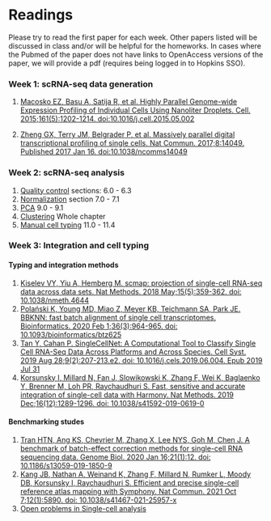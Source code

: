 # Readings

Please try to read the first paper for each week. Other papers listed will be discussed in class and/or will be helpful for the homeworks. In cases where the Pubmed of the paper does not have links to OpenAccess versions of the paper, we will provide a pdf (requires being logged in to Hopkins SSO).

### Week 1: scRNA-seq data generation

1. [Macosko EZ, Basu A, Satija R, et al. Highly Parallel Genome-wide Expression Profiling of Individual Cells Using Nanoliter Droplets. Cell. 2015;161(5):1202-1214. doi:10.1016/j.cell.2015.05.002](https://pubmed.ncbi.nlm.nih.gov/26000488/)

2. [Zheng GX, Terry JM, Belgrader P, et al. Massively parallel digital transcriptional profiling of single cells. Nat Commun. 2017;8:14049. Published 2017 Jan 16. doi:10.1038/ncomms14049](https://pubmed.ncbi.nlm.nih.gov/28091601/)

### Week 2: scRNA-seq analysis

1. [Quality control](https://www.sc-best-practices.org/preprocessing_visualization/quality_control.html) sections: 6.0 - 6.3
2. [Normalization](https://www.sc-best-practices.org/preprocessing_visualization/normalization.html) section 7.0 - 7.1
3. [PCA](https://www.sc-best-practices.org/preprocessing_visualization/dimensionality_reduction.html) 9.0 - 9.1
4. [Clustering](https://www.sc-best-practices.org/cellular_structure/clustering.html) Whole chapter
5. [Manual cell typing](https://www.sc-best-practices.org/cellular_structure/annotation.html) 11.0 - 11.4
 

### Week 3: Integration and cell typing

#### Typing and integration methods
1. [Kiselev VY, Yiu A, Hemberg M. scmap: projection of single-cell RNA-seq data across data sets. Nat Methods. 2018 May;15(5):359-362. doi: 10.1038/nmeth.4644](https://pubmed.ncbi.nlm.nih.gov/29608555/)
2. [Polański K, Young MD, Miao Z, Meyer KB, Teichmann SA, Park JE. BBKNN: fast batch alignment of single cell transcriptomes. Bioinformatics. 2020 Feb 1;36(3):964-965. doi: 10.1093/bioinformatics/btz625](https://pubmed.ncbi.nlm.nih.gov/31400197/)
3. [Tan Y, Cahan P. SingleCellNet: A Computational Tool to Classify Single Cell RNA-Seq Data Across Platforms and Across Species. Cell Syst. 2019 Aug 28;9(2):207-213.e2. doi: 10.1016/j.cels.2019.06.004. Epub 2019 Jul 31](https://pubmed.ncbi.nlm.nih.gov/31377170/)
3. [Korsunsky I, Millard N, Fan J, Slowikowski K, Zhang F, Wei K, Baglaenko Y, Brenner M, Loh PR, Raychaudhuri S. Fast, sensitive and accurate integration of single-cell data with Harmony. Nat Methods. 2019 Dec;16(12):1289-1296. doi: 10.1038/s41592-019-0619-0](https://pubmed.ncbi.nlm.nih.gov/31740819/)

#### Benchmarking studes
1. [Tran HTN, Ang KS, Chevrier M, Zhang X, Lee NYS, Goh M, Chen J. A benchmark of batch-effect correction methods for single-cell RNA sequencing data. Genome Biol. 2020 Jan 16;21(1):12. doi: 10.1186/s13059-019-1850-9](https://pubmed.ncbi.nlm.nih.gov/31948481/)
2. [Kang JB, Nathan A, Weinand K, Zhang F, Millard N, Rumker L, Moody DB, Korsunsky I, Raychaudhuri S. Efficient and precise single-cell reference atlas mapping with Symphony. Nat Commun. 2021 Oct 7;12(1):5890. doi: 10.1038/s41467-021-25957-x](https://pubmed.ncbi.nlm.nih.gov/34620862/)
3. [Open problems in Single-cell analysis](https://openproblems.bio/results/)




